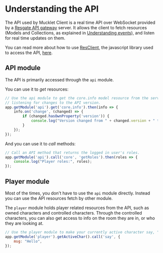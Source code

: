 # Understanding the API

The API used by Mucklet Client is a real time API over WebSocket provided by a [Resgate API gateway](https://resgate.io) server.  It allows the client to fetch resources (Models and Collections, as explained in [Understanding events](./understanding-events.md)), and listen for real time updates on them.

You can read more about how to use [ResClient](https://github.com/resgateio/resclient), the javascript library used to access the API, [here](https://resgate.io/docs/writing-clients/resclient/).

## API module

The API is primarily accessed through the `api` module.

You can use it to _get_ resources:

```javascript
// Use the api module to get the core.info model resource from the server,
// listening for changes to the API version.
app.getModule('api').get('core.info').then(info => {
	info.on('change', (changed) => {
		if (changed.hasOwnProperty('version')) {
			console.log("Version changed from " + changed.version + " to " + info.version);
		}
	});
});
```

And you can use it to _call_ methods:
```javascript
// Call an API method that returns the logged in user's roles.
app.getModule('api').call('core', 'getRoles').then(roles => {
	console.log("Player roles:", roles);
});
```

## Player module

Most of the times, you don't have to use the `api` module directly. Instead you can use the API resources fetch by other module.

The `player` module holds player related resources from the API, such as owned characters and controlled characters. Through the controlled characters, you can also get access to info on the room they are in, or who they are looking at.

```javascript
// Use the player module to make your currently active character say, "Hello".
app.getModule('player').getActiveChar().call('say', {
	msg: "Hello",
});
```
